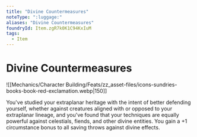 ```yaml
---
title: "Divine Countermeasures"
noteType: ":luggage:"
aliases: "Divine Countermeasures"
foundryId: Item.zgR7k0K1C94KxIuM
tags:
  - Item
---
```


# Divine Countermeasures
![[Mechanics/Character Building/Feats/zz_asset-files/icons-sundries-books-book-red-exclamation.webp|150]]

You've studied your extraplanar heritage with the intent of better defending yourself, whether against creatures aligned with or opposed to your extraplanar lineage, and you've found that your techniques are equally powerful against celestials, fiends, and other divine entities. You gain a +1 circumstance bonus to all saving throws against divine effects.
